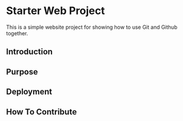 # Starter Web Project

This is a simple website project for
showing how to use Git and Github together.

## Introduction

## Purpose

## Deployment

## How To Contribute

